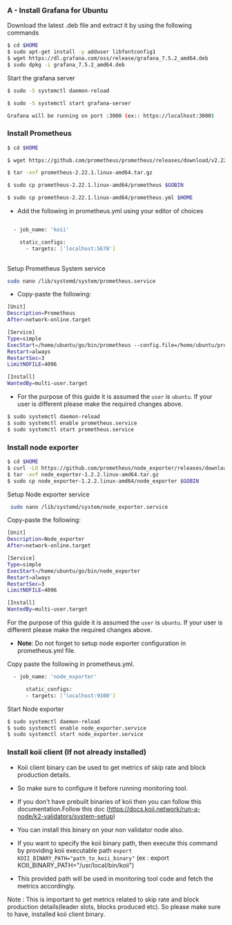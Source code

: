 ### A - Install Grafana for Ubuntu
Download the latest .deb file and extract it by using the following commands

```sh
$ cd $HOME
$ sudo apt-get install -y adduser libfontconfig1
$ wget https://dl.grafana.com/oss/release/grafana_7.5.2_amd64.deb
$ sudo dpkg -i grafana_7.5.2_amd64.deb
```

Start the grafana server
```sh
$ sudo -S systemctl daemon-reload

$ sudo -S systemctl start grafana-server

Grafana will be running on port :3000 (ex:: https://localhost:3000)
```

### Install Prometheus

```sh
$ cd $HOME

$ wget https://github.com/prometheus/prometheus/releases/download/v2.22.1/prometheus-2.22.1.linux-amd64.tar.gz

$ tar -xvf prometheus-2.22.1.linux-amd64.tar.gz

$ sudo cp prometheus-2.22.1.linux-amd64/prometheus $GOBIN

$ sudo cp prometheus-2.22.1.linux-amd64/prometheus.yml $HOME
```
- Add the following in prometheus.yml using your editor of choices

```sh

  - job_name: 'koii'

    static_configs:
      - targets: ['localhost:5678']
    
```

Setup Prometheus System service

```bash
sudo nano /lib/systemd/system/prometheus.service
```
- Copy-paste the following:
   
```sh
[Unit]
Description=Prometheus
After=network-online.target

[Service]
Type=simple
ExecStart=/home/ubuntu/go/bin/prometheus --config.file=/home/ubuntu/prometheus.yml
Restart=always
RestartSec=3
LimitNOFILE=4096

[Install]
WantedBy=multi-user.target
```
- For the purpose of this guide it is assumed the `user` is `ubuntu`. If your user is   different please make the required changes above.
     
```sh 
$ sudo systemctl daemon-reload
$ sudo systemctl enable prometheus.service
$ sudo systemctl start prometheus.service
```

### Install node exporter

```sh
$ cd $HOME
$ curl -LO https://github.com/prometheus/node_exporter/releases/download/v1.2.2/node_exporter-1.2.2.linux-amd64.tar.gz
$ tar -xvf node_exporter-1.2.2.linux-amd64.tar.gz
$ sudo cp node_exporter-1.2.2.linux-amd64/node_exporter $GOBIN
```

Setup Node exporter service

```bash 
 sudo nano /lib/systemd/system/node_exporter.service
 ```

 Copy-paste the following:

 ```sh
 [Unit]
Description=Node_exporter
After=network-online.target

[Service]
Type=simple
ExecStart=/home/ubuntu/go/bin/node_exporter
Restart=always
RestartSec=3
LimitNOFILE=4096

[Install]
WantedBy=multi-user.target
```
For the purpose of this guide it is assumed the `user` is `ubuntu`. If your user is different please make the required changes above.

- **Note**:  Do not forget to setup node exporter configuration in prometheus.yml file.

Copy paste the following in prometheus.yml.

```sh
  - job_name: 'node_exporter'

      static_configs:
      - targets: ['localhost:9100']
```
Start Node exporter

```bash
$ sudo systemctl daemon-reload
$ sudo systemctl enable node_exporter.service
$ sudo systemctl start node_exporter.service
```

### Install koii client (If not already installed)
- Koii client binary can be used to get metrics of skip rate and block production details.
- So make sure to configure it before running monitoring tool.

- If you don't have prebuilt binaries of koii then you can follow this documentation.Follow this doc (https://docs.koii.network/run-a-node/k2-validators/system-setup)
- You can install this binary on your non validator node also.

- If you want to specify the koii binary path, then execute this command by providing koii executable path `export KOII_BINARY_PATH="path_to_koii_binary"` (ex : export KOII_BINARY_PATH="/usr/local/bin/koii")
- This provided path will be used in monitoring tool code and fetch the metrics accordingly.

Note : This is important to get metrics related to skip rate and block production details(leader slots, blocks produced etc). So please make sure to have, installed koii client binary.
